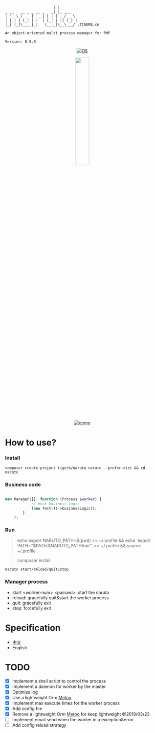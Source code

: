 ```
                       _        
                      | |       
_ __   __ _ _ __ _   _| |_ ___  
| '_ \ / _` | '__| | | | __/ _ \ 
| | | | (_| | |  | |_| | || (_) |
|_| |_|\__,_|_|   \__,_|\__\___/ .TIGERB.cn
			
An object-oriented multi process manager for PHP

Version: 0.5.0

```

<p align="center">
<a href="http://naruto.tigerb.cn/"><img src="https://img.shields.io/badge/os-Linux%26Darwin-blue.svg" alt="OS"></a>
</p>


<p align="center">
	<a href="http://naruto.tigerb.cn/"><img width="30%" src="http://cdn.tigerb.cn/wechat-blog-qrcode.jpg?imageMogr2/thumbnail/260x260!/format/webp/blur/1x0/quality/90|imageslim"></a>
</p>
<p align="center">
	<a href="http://naruto.tigerb.cn/"><img src="http://cdn.tigerb.cn/ezgif.com-video-to-gif.gif" alt="demo"></a>
</p>


# How to use?

### Install

```
composer create-project tigerb/naruto naruto --prefer-dist && cd naruto
```

### Business code

```php

new Manager([], function (Process $worker) {
			// mock business logic
			(new Test())->businessLogic();
		}
	);
```

### Run

> echo export NARUTO_PATH=$(pwd) >> ~/.profile && echo 'export PATH="$PATH:$NARUTO_PATH/bin"' >> ~/.profile && source ~/.profile

> composer install

```
naruto start/reload/quit/stop
```

### Manager process

- start \<worker-num\> \<passwd\>: start the naruto
- reload: gracefully quit&start the worker process
- quit: gracefully exit
- stop: forcefully exit

# Specification

- [中文](./docs/specification-zh.md)
- English

# TODO

- [x] Implement a shell script to control the process
- [x] Implement a daemon for worker by the master
- [x] Optimize log
- [x] Use a lightweight Orm [Metoo](https://github.com/catfan/Medoo)
- [x] Implement max execute times for the worker process
- [x] Add config file
- [x] Remove a lightweight Orm [Metoo](https://github.com/catfan/Medoo) for keep lightweight @2019/03/23
- [ ] Implement email send when the worker in a exception&error
- [ ] Add config reload strategy
